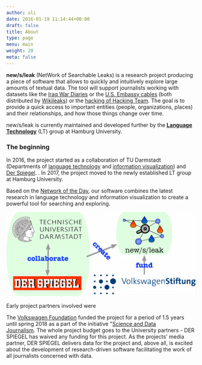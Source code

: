 ```yaml
---
author: uli
date: 2016-01-19 11:14:44+00:00
draft: false
title: About
type: page
menu: main
weight: 20
meta: false
---
```


**new/s/leak** (NetWork of Searchable Leaks) is a research project producing a piece of software that allows to quickly and intuitively explore large amounts of textual data. The tool will support journalists working with datasets like the [Iraq War Diaries](http://www.spiegel.de/international/world/the-wikileaks-iraq-war-logs-greatest-data-leak-in-us-military-history-a-724845.html) or the [U.S. Embassy cables](http://www.theguardian.com/world/2010/nov/28/us-embassy-cable-leak-diplomacy-crisis) (both distributed by [Wikileaks](https://wikileaks.org)) or the [hacking of Hacking Team](https://labs.rs/en/metadata/). The goal is to provide a quick access to important entities (people, organizations, places) and their relationships, and how those things change over time. 

new/s/leak is currently maintained and developed further by the [**Language Technology**](https://lt.informatik.uni-hamburg.de/) (LT) group at Hamburg University.


### The beginning

In 2016, the project started as a collaboration of TU Darmstadt (Departments of [language technology](https://www.lt.tu-darmstadt.de/de/lt-home/) and [information visualization](http://www.gris.tu-darmstadt.de/research/vissearch/index.en.htm)) and [Der Spiegel](http://www.spiegel.de). . In 2017, the project moved to the newly established LT group at Hamburg University.

Based on the [Network of the Day](http://tagesnetzwerk.de), our software combines the latest research in language technology and information visualization to create a powerful tool for searching and exploring.

![collaboration](/img/collaboration-3-1024x456.png)


Early project partners involved were 

The [Volkswagen Foundation](https://en.wikipedia.org/wiki/Volkswagen_Foundation) funded the project for a period of 1.5 years until spring 2018 as a part of the initiative "[Science and Data Journalism](https://www.volkswagenstiftung.de/aktuelles-presse/journal/wissenschaft-und-datenjournalismus). The whole project budget goes to the University partners - DER SPIEGEL has waived any funding for this project. As the projects' media partner, DER SPIEGEL delivers data for the project and, above all, is excited about the development of research-driven software facilitating the work of all journalists concerned with data.